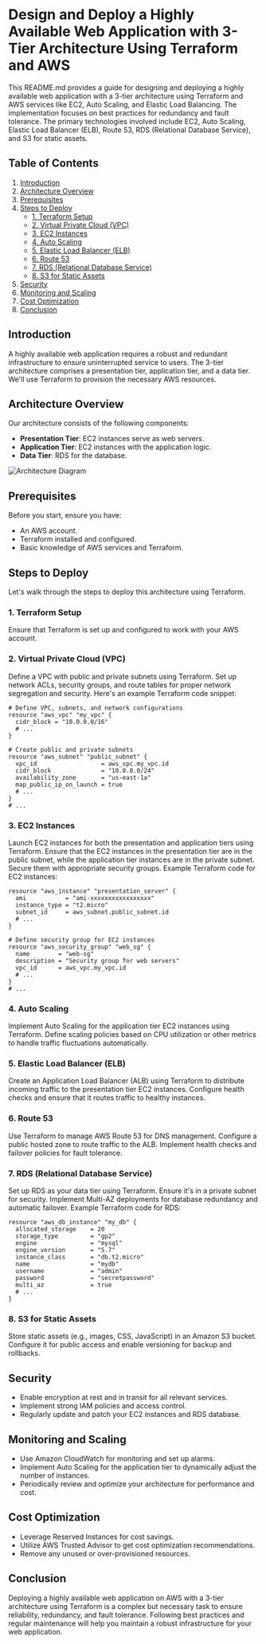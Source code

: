 # Design and Deploy a Highly Available Web Application with 3-Tier Architecture Using Terraform and AWS

This README.md provides a guide for designing and deploying a highly available web application with a 3-tier architecture using Terraform and AWS services like EC2, Auto Scaling, and Elastic Load Balancing. The implementation focuses on best practices for redundancy and fault tolerance. The primary technologies involved include EC2, Auto Scaling, Elastic Load Balancer (ELB), Route 53, RDS (Relational Database Service), and S3 for static assets.

## Table of Contents
1. [Introduction](#introduction)
2. [Architecture Overview](#architecture-overview)
3. [Prerequisites](#prerequisites)
4. [Steps to Deploy](#steps-to-deploy)
    - [1. Terraform Setup](#1-terraform-setup)
    - [2. Virtual Private Cloud (VPC)](#2-virtual-private-cloud-vpc)
    - [3. EC2 Instances](#3-ec2-instances)
    - [4. Auto Scaling](#4-auto-scaling)
    - [5. Elastic Load Balancer (ELB)](#5-elastic-load-balancer-elb)
    - [6. Route 53](#6-route-53)
    - [7. RDS (Relational Database Service)](#7-rds-relational-database-service)
    - [8. S3 for Static Assets](#8-s3-for-static-assets)
5. [Security](#security)
6. [Monitoring and Scaling](#monitoring-and-scaling)
7. [Cost Optimization](#cost-optimization)
8. [Conclusion](#conclusion)

## Introduction
A highly available web application requires a robust and redundant infrastructure to ensure uninterrupted service to users. The 3-tier architecture comprises a presentation tier, application tier, and a data tier. We'll use Terraform to provision the necessary AWS resources.

## Architecture Overview
Our architecture consists of the following components:

- **Presentation Tier**: EC2 instances serve as web servers.
- **Application Tier**: EC2 instances with the application logic.
- **Data Tier**: RDS for the database.

![Architecture Diagram](architecture_diagram.png)

## Prerequisites
Before you start, ensure you have:

- An AWS account.
- Terraform installed and configured.
- Basic knowledge of AWS services and Terraform.

## Steps to Deploy
Let's walk through the steps to deploy this architecture using Terraform.

### 1. Terraform Setup
Ensure that Terraform is set up and configured to work with your AWS account.

### 2. Virtual Private Cloud (VPC)
Define a VPC with public and private subnets using Terraform. Set up network ACLs, security groups, and route tables for proper network segregation and security. Here's an example Terraform code snippet:

```hcl
# Define VPC, subnets, and network configurations
resource "aws_vpc" "my_vpc" {
  cidr_block = "10.0.0.0/16"
  # ...
}

# Create public and private subnets
resource "aws_subnet" "public_subnet" {
  vpc_id                  = aws_vpc.my_vpc.id
  cidr_block              = "10.0.0.0/24"
  availability_zone       = "us-east-1a"
  map_public_ip_on_launch = true
  # ...
}
# ...
```

### 3. EC2 Instances
Launch EC2 instances for both the presentation and application tiers using Terraform. Ensure that the EC2 instances in the presentation tier are in the public subnet, while the application tier instances are in the private subnet. Secure them with appropriate security groups. Example Terraform code for EC2 instances:

```hcl
resource "aws_instance" "presentation_server" {
  ami           = "ami-xxxxxxxxxxxxxxxxx"
  instance_type = "t2.micro"
  subnet_id     = aws_subnet.public_subnet.id
  # ...
}

# Define security group for EC2 instances
resource "aws_security_group" "web_sg" {
  name        = "web-sg"
  description = "Security group for web servers"
  vpc_id      = aws_vpc.my_vpc.id
  # ...
}
# ...
```

### 4. Auto Scaling
Implement Auto Scaling for the application tier EC2 instances using Terraform. Define scaling policies based on CPU utilization or other metrics to handle traffic fluctuations automatically.

### 5. Elastic Load Balancer (ELB)
Create an Application Load Balancer (ALB) using Terraform to distribute incoming traffic to the presentation tier EC2 instances. Configure health checks and ensure that it routes traffic to healthy instances.

### 6. Route 53
Use Terraform to manage AWS Route 53 for DNS management. Configure a public hosted zone to route traffic to the ALB. Implement health checks and failover policies for fault tolerance.

### 7. RDS (Relational Database Service)
Set up RDS as your data tier using Terraform. Ensure it's in a private subnet for security. Implement Multi-AZ deployments for database redundancy and automatic failover. Example Terraform code for RDS:

```hcl
resource "aws_db_instance" "my_db" {
  allocated_storage    = 20
  storage_type         = "gp2"
  engine               = "mysql"
  engine_version       = "5.7"
  instance_class       = "db.t2.micro"
  name                 = "mydb"
  username             = "admin"
  password             = "secretpassword"
  multi_az             = true
  # ...
}
```

### 8. S3 for Static Assets
Store static assets (e.g., images, CSS, JavaScript) in an Amazon S3 bucket. Configure it for public access and enable versioning for backup and rollbacks.

## Security
- Enable encryption at rest and in transit for all relevant services.
- Implement strong IAM policies and access control.
- Regularly update and patch your EC2 instances and RDS database.

## Monitoring and Scaling
- Use Amazon CloudWatch for monitoring and set up alarms.
- Implement Auto Scaling for the application tier to dynamically adjust the number of instances.
- Periodically review and optimize your architecture for performance and cost.

## Cost Optimization
- Leverage Reserved Instances for cost savings.
- Utilize AWS Trusted Advisor to get cost optimization recommendations.
- Remove any unused or over-provisioned resources.

## Conclusion
Deploying a highly available web application on AWS with a 3-tier architecture using Terraform is a complex but necessary task to ensure reliability, redundancy, and fault tolerance. Following best practices and regular maintenance will help you maintain a robust infrastructure for your web application.
